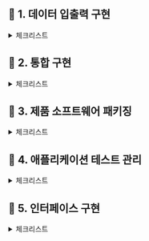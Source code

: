 ## 📝 **1. 데이터 입출력 구현** 

<details>
<summary>체크리스트</summary>
<div markdown="1">

- ### <code>**1회독**</code> ✔️
:white_check_mark: ~~1. 논리 데이터 저장소 확인~~

</div>
</details>

## 📝 **2. 통합 구현** 

<details>
<summary>체크리스트</summary>
<div markdown="1">

- ### <code>**1회독**</code> ✔️
:white_check_mark: ~~1. 모듈 구현~~

:white_check_mark: ~~2. 통합구현 관리~~

</div>
</details>

## 📝 **3. 제품 소프트웨어 패키징** 

<details>
<summary>체크리스트</summary>
<div markdown="1">

- ### <code>**1회독**</code> ✔️
:white_check_mark: ~~1.제품 소프트웨어 패키징~~

:white_check_mark: ~~2. 제품 소프트웨어 매뉴얼 작성~~

:white_check_mark: ~~3. 제품 소프트웨어 버전 관리~~

</div>
</details>

## 📝 **4. 애플리케이션 테스트 관리** 

<details>
<summary>체크리스트</summary>
<div markdown="1">

- ### <code>**1회독**</code>
:black_square_button: 1. 애플리케이션 테스트 케이스 설계

:black_square_button: 2. 애플리케이션 통합 테스트

:black_square_button: 3. 애플리케이션 성능 개선

</div>
</details>

## 📝 **5. 인터페이스 구현** 

<details>
<summary>체크리스트</summary>
<div markdown="1">

- ### <code>**1회독**</code>
:black_square_button: 1. 인터페이스 설계 확인

:black_square_button: 2. 인터페이스 기능 구현

</div>
</details>

